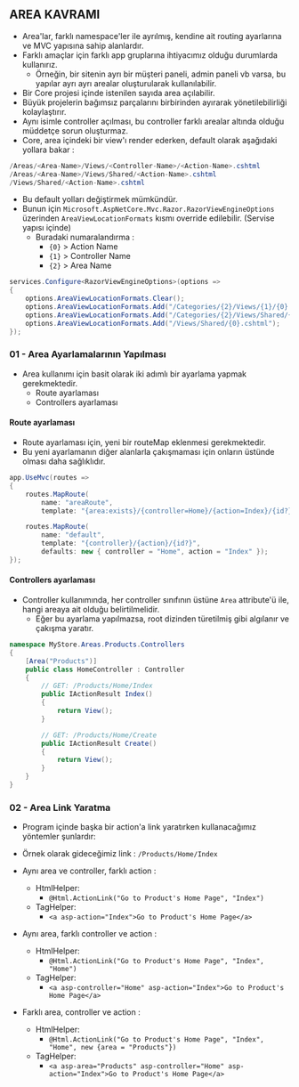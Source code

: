 ## AREA KAVRAMI

- Area'lar, farklı namespace'ler ile ayrılmış, kendine ait routing ayarlarına ve MVC yapısına sahip alanlardır.
- Farklı amaçlar için farklı app gruplarına ihtiyacımız olduğu durumlarda kullanırız.
    - Örneğin, bir sitenin ayrı bir müşteri paneli, admin paneli vb varsa, bu yapılar ayrı ayrı arealar oluşturularak kullanılabilir.
- Bir Core projesi içinde istenilen sayıda area açılabilir. 
- Büyük projelerin bağımsız parçalarını birbirinden ayırarak yönetilebilirliği kolaylaştırır.
- Aynı isimle controller açılması, bu controller farklı arealar altında olduğu müddetçe sorun oluşturmaz.
- Core, area içindeki bir view'ı render ederken, default olarak aşağıdaki yollara bakar : 

```cs
/Areas/<Area-Name>/Views/<Controller-Name>/<Action-Name>.cshtml
/Areas/<Area-Name>/Views/Shared/<Action-Name>.cshtml
/Views/Shared/<Action-Name>.cshtml
```

- Bu default yolları değiştirmek mümkündür.
- Bunun için `Microsoft.AspNetCore.Mvc.Razor.RazorViewEngineOptions` üzerinden `AreaViewLocationFormats` kısmı override edilebilir. (Servise yapısı içinde) 
    - Buradaki numaralandırma : 
        - `{0}` > Action Name
        - `{1}` > Controller Name
        - `{2}` > Area Name

```cs
services.Configure<RazorViewEngineOptions>(options =>
{
    options.AreaViewLocationFormats.Clear();
    options.AreaViewLocationFormats.Add("/Categories/{2}/Views/{1}/{0}.cshtml");
    options.AreaViewLocationFormats.Add("/Categories/{2}/Views/Shared/{0}.cshtml");
    options.AreaViewLocationFormats.Add("/Views/Shared/{0}.cshtml");
});
```

### 01 - Area Ayarlamalarının Yapılması

- Area kullanımı için basit olarak iki adımlı bir ayarlama yapmak gerekmektedir.
    - Route ayarlaması
    - Controllers ayarlaması

#### Route ayarlaması

- Route ayarlaması için, yeni bir routeMap eklenmesi gerekmektedir.
- Bu yeni ayarlamanın diğer alanlarla çakışmaması için onların üstünde olması daha sağlıklıdır.

```cs
app.UseMvc(routes =>
{
    routes.MapRoute(
        name: "areaRoute",
        template: "{area:exists}/{controller=Home}/{action=Index}/{id?}");

    routes.MapRoute(
        name: "default",
        template: "{controller}/{action}/{id?}",
        defaults: new { controller = "Home", action = "Index" });
});
```

#### Controllers ayarlaması

- Controller kullanımında, her controller sınıfının üstüne `Area` attribute'ü ile, hangi areaya ait olduğu belirtilmelidir.
    - Eğer bu ayarlama yapılmazsa, root dizinden türetilmiş gibi algılanır ve çakışma yaratır.

```cs
namespace MyStore.Areas.Products.Controllers
{
    [Area("Products")]
    public class HomeController : Controller
    {
        // GET: /Products/Home/Index
        public IActionResult Index()
        {
            return View();
        }

        // GET: /Products/Home/Create
        public IActionResult Create()
        {
            return View();
        }
    }
}
```

### 02 - Area Link Yaratma

- Program içinde başka bir action'a link yaratırken kullanacağımız yöntemler şunlardır: 
- Örnek olarak gideceğimiz link : `/Products/Home/Index`

- Aynı area ve controller, farklı action : 
    - HtmlHelper:
        - `@Html.ActionLink("Go to Product's Home Page", "Index")`
    - TagHelper:
        - `<a asp-action="Index">Go to Product's Home Page</a>`

- Aynı area, farklı controller ve action : 
    - HtmlHelper:
        - `@Html.ActionLink("Go to Product's Home Page", "Index", "Home")`
    - TagHelper:
        - `<a asp-controller="Home" asp-action="Index">Go to Product's Home Page</a>`

- Farklı area, controller ve action : 
    - HtmlHelper:
        - `@Html.ActionLink("Go to Product's Home Page", "Index", "Home", new {area = "Products"})`
    - TagHelper:
        - `<a asp-area="Products" asp-controller="Home" asp-action="Index">Go to Product's Home Page</a>`